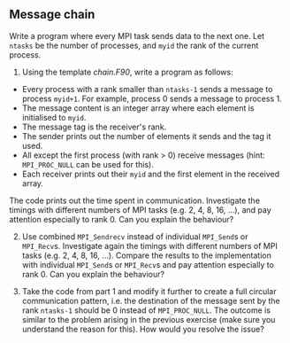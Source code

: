 ## Message chain

Write a program where every MPI task sends data to the next one.
Let `ntasks` be the number of processes, and `myid` the rank of the
current process. 

1. Using the template *chain.F90*, write a program as follows:

- Every process with a rank smaller than `ntasks-1` sends a message to process
  `myid+1`. For example, process 0 sends a message to process 1.
- The message content is an integer array where each element is initialised to
  `myid`.
- The message tag is the receiver's rank.
- The sender prints out the number of elements it sends and the tag it used.
- All except the first process (with rank > 0) receive messages (hint: `MPI_PROC_NULL` 
  can be used for this).
- Each receiver prints out their `myid` and the first element in the
  received array.

The code prints out the time spent in communication.
Investigate the timings with different numbers of MPI tasks
(e.g. 2, 4, 8, 16, ...), and pay attention especially to rank 0.
Can you explain the behaviour?


2. Use combined `MPI_Sendrecv` instead of individual `MPI_Send`s or
   `MPI_Recv`s. Investigate again the timings with different numbers of MPI tasks
   (e.g. 2, 4, 8, 16, ...). Compare the results to the implementation with individual
   `MPI_Send`s or `MPI_Recv`s and pay attention especially to rank 0.
   Can you explain the behaviour? 


3. Take the code from part 1 and modify it further to create a full circular 
   communication pattern, i.e. the destination of the message sent by the
   rank `ntasks-1` should be 0 instead of `MPI_PROC_NULL`. The outcome is 
   similar to the problem arising in the previous exercise (make sure you
   understand the reason for this). How would you resolve the issue?



